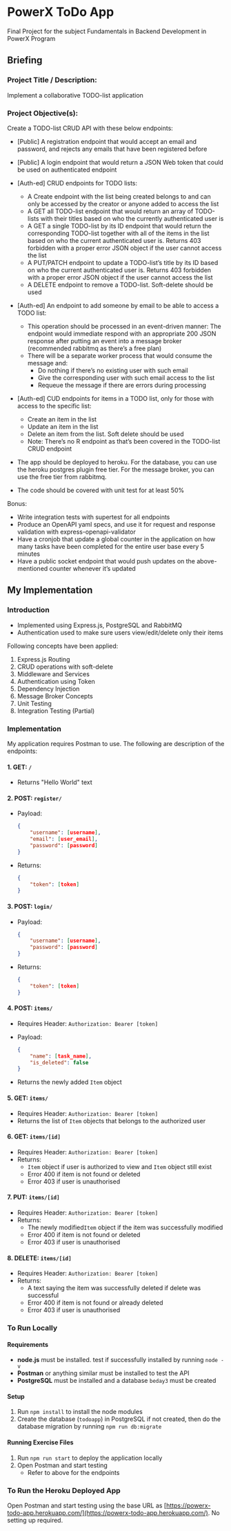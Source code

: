 # PowerX ToDo App 

Final Project for the subject Fundamentals in Backend Development in PowerX Program

## Briefing

### Project Title / Description:

Implement a collaborative TODO-list application

### Project Objective(s): 

Create a TODO-list CRUD API with these below endpoints:

- [Public] A registration endpoint that would accept an email and password, and rejects any emails that have been registered before
- [Public] A login endpoint that would return a JSON Web token that could be used on authenticated endpoint
- [Auth-ed] CRUD endpoints for TODO lists:
  - A Create endpoint with the list being created belongs to and can only be accessed by the creator or anyone added to access the list
  - A GET all TODO-list endpoint that would return an array of TODO-lists with their titles based on who the currently authenticated user is
  - A GET a single TODO-list by its ID endpoint that would return the corresponding TODO-list together with all of the items in the list based on who the current authenticated user is. Returns 403 forbidden with a proper error JSON object if the user cannot access the list
  - A PUT/PATCH endpoint to update a TODO-list’s title by its ID based on who the current authenticated user is. Returns 403 forbidden with a proper error JSON object if the user cannot access the list
  - A DELETE endpoint to remove a TODO-list. Soft-delete should be used
- [Auth-ed] An endpoint to add someone by email to be able to access a TODO list:
  - This operation should be processed in an event-driven manner: The endpoint would immediate respond with an appropriate 200 JSON response after putting an event into a message broker (recommended rabbitmq as there’s a free plan)
  - There will be a separate worker process that would consume the message and:
    - Do nothing if there’s no existing user with such email
    - Give the corresponding user with such email access to the list
    - Requeue the message if there are errors during processing
- [Auth-ed] CUD endpoints for items in a TODO list, only for those with access to the specific list:
  - Create an item in the list
  - Update an item in the list
  - Delete an item from the list. Soft delete should be used
  - Note: There’s no R endpoint as that’s been covered in the TODO-list CRUD endpoint

- The app should be deployed to heroku. For the database, you can use the heroku postgres plugin free tier. For the message broker, you can use the free tier from rabbitmq.
- The code should be covered with unit test for at least 50%

Bonus:

- Write integration tests with supertest for all endpoints
- Produce an OpenAPI yaml specs, and use it for request and response validation with express-openapi-validator
- Have a cronjob that update a global counter in the application on how many tasks have been completed for the entire user base every 5 minutes
- Have a public socket endpoint that would push updates on the above-mentioned counter whenever it’s updated

## My Implementation 

### Introduction 

- Implemented using Express.js, PostgreSQL and RabbitMQ 
- Authentication used to make sure users view/edit/delete only their items 

Following concepts have been applied: 

1. Express.js Routing 
2. CRUD operations with soft-delete
3. Middleware and Services 
4. Authentication using Token 
5. Dependency Injection 
6. Message Broker Concepts 
7. Unit Testing 
8. Integration Testing (Partial) 

### Implementation 

My application requires Postman to use. The following are description of the endpoints: 

#### 1. GET: `/` 

- Returns "Hello World" text 

#### 2. POST: `register/`

- Payload: 

  ```json
  {
      "username": [username],
      "email": [user_email],
      "password": [password]
  }
  ```

- Returns: 

  ```json
  {
      "token": [token]
  }
  ```

#### 3. POST: `login/`

- Payload: 

  ```json
  {
      "username": [username],
      "password": [password]
  }
  ```

- Returns: 

  ```json
  {
      "token": [token]
  }
  ```

#### 4. POST: `items/`

- Requires Header: `Authorization: Bearer [token]` 

- Payload: 

  ```json
  {
      "name": [task_name], 
      "is_deleted": false
  }
  ```

- Returns the newly added `Item` object 

#### 5. GET: `items/`

- Requires Header: `Authorization: Bearer [token]` 
- Returns the list of `Item` objects that belongs to the authorized user 

#### 6. GET: `items/[id]`

- Requires Header: `Authorization: Bearer [token]` 
- Returns: 
  - `Item` object if user is authorized to view and `Item` object still exist 
  - Error 400 if item is not found or deleted 
  - Error 403 if user is unauthorised 

#### 7. PUT: `items/[id]`

- Requires Header: `Authorization: Bearer [token]` 
- Returns: 
  - The newly modified`Item` object if the item was successfully modified 
  - Error 400 if item is not found or deleted 
  - Error 403 if user is unauthorised 

#### 8. DELETE: `items/[id]`

- Requires Header: `Authorization: Bearer [token]` 
- Returns: 
  - A text saying the item was successfully deleted if delete was successful 
  - Error 400 if item is not found or already deleted 
  - Error 403 if user is unauthorised 

### To Run Locally 

#### Requirements 

- **node.js** must be installed. test if successfully installed by running `node -v` 
- **Postman** or anything similar must be installed to test the API 
- **PostgreSQL** must be installed and a database `beday3` must be created 

#### Setup 

1. Run `npm install` to install the node modules 
2. Create the database (`todoapp`) in PostgreSQL if not created, then do the database migration by running `npm run db:migrate` 

#### Running Exercise Files 

1. Run `npm run start` to deploy the application locally 
2. Open Postman and start testing 
   - Refer to above for the endpoints

### To Run the Heroku Deployed App 

Open Postman and start testing using the base URL as [https://powerx-todo-app.herokuapp.com/](https://powerx-todo-app.herokuapp.com/). No setting up required. 


